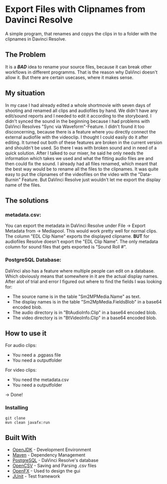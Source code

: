 # Export Files with Clipnames from Davinci Resolve
A simple program, that renames and copys the clips in to a folder with the clipnames in Davinci Resolve.

## The Problem
It is a **_BAD_** idea to rename your source files, because it can break other workflows in different programms. That is the reason why DaVinci doesn't allow it. But there are certain usecases, where it makes sense.

## My situation
In my case I had already edited a whole shortmovie with seven days of shooting and renamed all clips and audiofiles by hand. We didn't have any edit/sound reports and I needed to edit it according to the storyboard.
I didn't synced the sound in the beginning because I had problems with DaVinci Resolves "Sync via Waveform"-Feature. I didn't found it too disconcerning, because there is a feature where you directly connect the external audiofile with the videoclip. I thought I could easily do it after editing.
It turned out both of these features are broken in the current version and shouldn't be used. So there I was with broken sound and in need of a quick solution.
After I talked to our mixer, he said he only needs the information which takes we used and what the fitting audio files are and then could fix the sound. 
I already had all files renamed, which meant that the best way would be to rename all the files to the clipnames. It was quite easy to put the clipnames of the videofiles on the video with the "Data-Burnin" Feature.
But DaVinci Resolve just wouldn't let me export the display name of the files.

## The solutions
### metadata.csv:
You can export the metadata in DaVinci Resolve under File -> Export Metadata from -> Mediapool. This would work pretty well for normal clips. The column "EDL Clip Name" exports the displayed clipname. **BUT** for audiofiles Resolve doesn't export the "EDL Clip Name". The only metadata column for sound files that gets exported is "Sound Roll #".

### PostgreSQL Database:
DaVinci also has a feature where multiple people can edit on a database. Which obviously means that somewhere in it are the actual display names. After alot of trial and error I figured out where to find the fields I was looking for:
- The source name is in the table "Sm2MPMedia.Name" as text.
- The display names is in the table "Sm2MpMedia.FieldsBlob" in a base64 encoded blob. 
- The audio directory is in "BtAudioInfo.Clip" in a base64 encoded blob.
- The video directory is in "BtVideoInfo.Clip" in a base64 encoded blob.

## How to use it

For audio clips:
- You need a .pgpass file
- You need a outputfolder

For video clips:
- You need the metadata.csv
- You need a outputfolder

-> Done!

### Installing
```
git clone
mvn clean javafx:run
```

## Built With
* [OpenJDK](https://adoptopenjdk.net/) - Development Environment
* [Maven](https://maven.apache.org/) - Dependency Management
* [PostgreSQL](https://www.postgresql.org/) - DaVinci Resolve's database
* [OpenCSV](http://opencsv.sourceforge.net/) - Saving and Parsing .csv files
* [OpenFX](https://openjfx.io/) - Used to design the gui
* [JUnit](https://junit.org/junit5/) - Test framework
